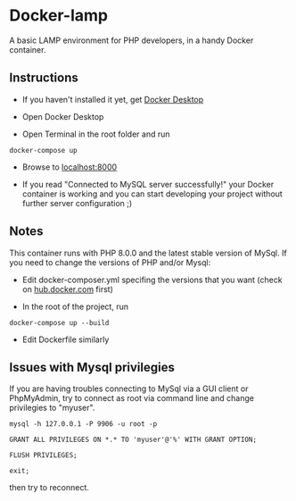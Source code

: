 # Docker-lamp

A basic LAMP environment for PHP developers, in a handy Docker container.

## Instructions

- If you haven't installed it yet, get [Docker Desktop](https://www.docker.com/products/docker-desktop/)


- Open Docker Desktop

- Open Terminal in the root folder and run

`docker-compose up`

- Browse to [localhost:8000](http://localhost:8000)

- If you read "Connected to MySQL server successfully!" your Docker container is working and you can start developing your project without further server configuration ;)

## Notes

This container runs with PHP 8.0.0 and the latest stable version of MySql.
If you need to change the versions of PHP and/or Mysql:

- Edit docker-composer.yml specifing the versions that you want (check on [hub.docker.com](https://hub.docker.com/) first)

- In the root of the project, run 

`docker-compose up --build`

- Edit Dockerfile similarly

## Issues with Mysql privilegies

If you are having troubles connecting to MySql via a GUI client or PhpMyAdmin, try to connect as root via command line and change privilegies to "myuser".

`mysql -h 127.0.0.1 -P 9906 -u root -p`

`GRANT ALL PRIVILEGES ON *.* TO 'myuser'@'%' WITH GRANT OPTION;`

`FLUSH PRIVILEGES;`

`exit;`

then try to reconnect.